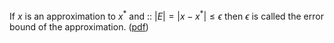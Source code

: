If $x$ is an approximation to $x^{*}$ and :: $|E| = |x - x^{*}| \leq \epsilon$ then $\epsilon$ is called the error bound of the approximation. ([pdf](zotero://open-pdf/library/items/I5WT2TUR?page=45&annotation=BJKKSERR))